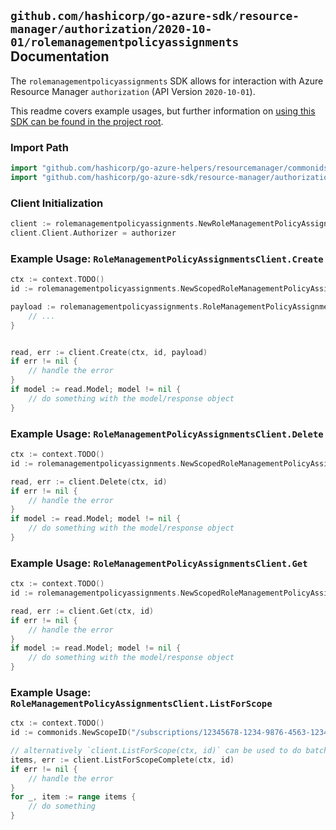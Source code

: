 
## `github.com/hashicorp/go-azure-sdk/resource-manager/authorization/2020-10-01/rolemanagementpolicyassignments` Documentation

The `rolemanagementpolicyassignments` SDK allows for interaction with Azure Resource Manager `authorization` (API Version `2020-10-01`).

This readme covers example usages, but further information on [using this SDK can be found in the project root](https://github.com/hashicorp/go-azure-sdk/tree/main/docs).

### Import Path

```go
import "github.com/hashicorp/go-azure-helpers/resourcemanager/commonids"
import "github.com/hashicorp/go-azure-sdk/resource-manager/authorization/2020-10-01/rolemanagementpolicyassignments"
```


### Client Initialization

```go
client := rolemanagementpolicyassignments.NewRoleManagementPolicyAssignmentsClientWithBaseURI("https://management.azure.com")
client.Client.Authorizer = authorizer
```


### Example Usage: `RoleManagementPolicyAssignmentsClient.Create`

```go
ctx := context.TODO()
id := rolemanagementpolicyassignments.NewScopedRoleManagementPolicyAssignmentID("/subscriptions/12345678-1234-9876-4563-123456789012/resourceGroups/some-resource-group", "roleManagementPolicyAssignmentValue")

payload := rolemanagementpolicyassignments.RoleManagementPolicyAssignment{
	// ...
}


read, err := client.Create(ctx, id, payload)
if err != nil {
	// handle the error
}
if model := read.Model; model != nil {
	// do something with the model/response object
}
```


### Example Usage: `RoleManagementPolicyAssignmentsClient.Delete`

```go
ctx := context.TODO()
id := rolemanagementpolicyassignments.NewScopedRoleManagementPolicyAssignmentID("/subscriptions/12345678-1234-9876-4563-123456789012/resourceGroups/some-resource-group", "roleManagementPolicyAssignmentValue")

read, err := client.Delete(ctx, id)
if err != nil {
	// handle the error
}
if model := read.Model; model != nil {
	// do something with the model/response object
}
```


### Example Usage: `RoleManagementPolicyAssignmentsClient.Get`

```go
ctx := context.TODO()
id := rolemanagementpolicyassignments.NewScopedRoleManagementPolicyAssignmentID("/subscriptions/12345678-1234-9876-4563-123456789012/resourceGroups/some-resource-group", "roleManagementPolicyAssignmentValue")

read, err := client.Get(ctx, id)
if err != nil {
	// handle the error
}
if model := read.Model; model != nil {
	// do something with the model/response object
}
```


### Example Usage: `RoleManagementPolicyAssignmentsClient.ListForScope`

```go
ctx := context.TODO()
id := commonids.NewScopeID("/subscriptions/12345678-1234-9876-4563-123456789012/resourceGroups/some-resource-group")

// alternatively `client.ListForScope(ctx, id)` can be used to do batched pagination
items, err := client.ListForScopeComplete(ctx, id)
if err != nil {
	// handle the error
}
for _, item := range items {
	// do something
}
```
